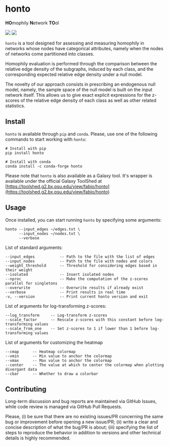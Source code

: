 # honto

**HO**mophily **N**etwork **TO**ol

<img src="https://anaconda.org/conda-forge/honto/badges/version.svg"> <img src="https://anaconda.org/conda-forge/honto/badges/downloads.svg">

`honto` is a tool designed for assessing and measuring homophily in networks whose nodes have categorical attributes, namely when the nodes of networks come partitioned into classes.

Homophily evaluation is performed through the comparison between the relative edge density of the subgraphs, induced by each class, and the corresponding expected relative edge density under a null model.

The novelty of our approach consists in prescribing an endogenous null model, namely, the sample space of the null model is built on the input network itself. This allows us to give exact explicit expressions for the z-scores of the relative edge density of each class as well as other related statistics.

## Install

`honto` is available through `pip` and `conda`.
Please, use one of the following commands to start working with `honto`:

```
# Install with pip
pip install honto

# Install with conda
conda install -c conda-forge honto
```

Please note that `honto` is also available as a Galaxy tool. It's wrapper is available under the official Galaxy ToolShed at [https://toolshed.g2.bx.psu.edu/view/fabio/honto](https://toolshed.g2.bx.psu.edu/view/fabio/honto)

## Usage

Once installed, you can start running `honto` by specifying some arguments:

```
honto --input_edges ~/edges.txt \
      --input_nodes ~/nodes.txt \
      --verbose
```

List of standard arguments:
```
--input_edges           -- Path to the file with the list of edges
--input_nodes           -- Path to the file with nodes and colors
--weight_threshold      -- Threshold for considering edges based in their weight
--isolated              -- Insert isolated nodes
--nproc                 -- Make the computation of the z-scores parallel for singletons
--overwrite             -- Overwrite results if already exist
--verbose               -- Print results in real time
-v, --version           -- Print current honto version and exit
```

List of arguments for log-transforming z-scores:
```
--log_transform     -- Log-transform z-scores
--scale_factor      -- Rescale z-scores with this constant before log-transforming values
--scale_from_one    -- Set z-scores to 1 if lower than 1 before log-transforming values
```

List of arguments for customizing the heatmap
```
--cmap      -- Heatmap colormap
--vmin      -- Min value to anchor the colormap
--vmax      -- Max value to anchor the colormap
--center    -- The value at which to center the colormap when plotting divergant data
--cbar      -- Whether to draw a colorbar
```

## Contributing

Long-term discussion and bug reports are maintained via GitHub Issues, while code review is managed via GitHub Pull Requests.

Please, (i) be sure that there are no existing issues/PR concerning the same bug or improvement before opening a new issue/PR; (ii) write a clear and concise description of what the bug/PR is about; (iii) specifying the list of steps to reproduce the behavior in addition to versions and other technical details is highly recommended.
